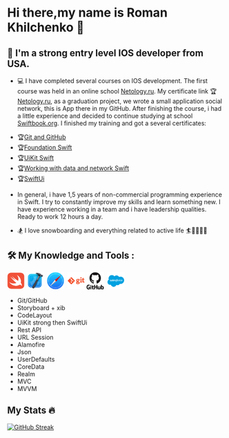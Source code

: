 # Hi there,my name is Roman Khilchenko :wave:

## :link: I'm a strong entry level IOS developer from USA.
- :computer: I have completed several courses on IOS development. The first course was held in an online school [Netology.ru](https://netology.ru). My certificate link :trophy: [Netology.ru](https://netology.ru/backend/api/user/programs/24899/pdf_certificate), as a graduation project, we wrote a small application social network, this is App there in my GitHub. After finishing the course, i had a little experience and decided to continue studying at school [Swiftbook.org](https://swiftbook.org). I finished my training and got a several certificates:
* :trophy:[Git and GitHub](https://swiftbook.org/courses/224/certificate/4556?language=en)
* :trophy:[Foundation Swift](https://swiftbook.org/courses/425/certificate/4556?language=en)
* :trophy:[UiKit Swift](https://swiftbook.org/courses/429/certificate/4556?language=en)
* :trophy:[Working with data and network Swift](https://swiftbook.org/courses/430/certificate/4556?language=en)
* :trophy:[SwiftUi](https://swiftbook.org/courses/428/certificate/4556?language=en)

- In general, i have 1,5 years of non-commercial programming experience in Swift. I try to constantly improve my skills and learn something new. I have experience working in a team and i have leadership qualities. Ready to work 12 hours a day.

* :snowboarder: I love snowboarding and everything related to active life :surfer::weight_lifting_man::biking_man:
## :hammer_and_wrench: My Knowledge and Tools :
<img src="https://github.com/devicons/devicon/blob/master/icons/swift/swift-original.svg" title="SWIFT" alt="SWIFT" width="40" height="40"/>&nbsp;<img src="https://github.com/devicons/devicon/blob/master/icons/xcode/xcode-original.svg" title="XCODE" alt="XCODE" width="40" height="40"/>&nbsp;
<img src="https://github.com/devicons/devicon/blob/master/icons/safari/safari-original.svg" title="SAFARI" alt="SAFARI" width="40" height="40"/>&nbsp;
<img src="https://github.com/devicons/devicon/blob/master/icons/git/git-plain-wordmark.svg" title="GIT" alt="GIT" width="40" height="40"/>&nbsp;<img src="https://github.com/devicons/devicon/blob/master/icons/github/github-original-wordmark.svg" title="GITHUB" alt="GITHUB" width="40" height="40" />&nbsp;
<img src="https://github.com/devicons/devicon/blob/master/icons/salesforce/salesforce-original.svg" title="SALESFORCE" alt="SALESFORCE" width="40" height="40" />&nbsp;
* Git/GitHub                                                          
* Storyboard + xib
* CodeLayout
* UiKit strong then SwiftUi        
* Rest API          
* URL Session
* Alamofire
* Json
* UserDefaults
* CoreData
* Realm
* MVC
* MVVM

## My Stats :fire:
[![GitHub Streak](http://github-readme-streak-stats.herokuapp.com?user=extrimelife&theme=dark&currStreakNum=DD2727)](https://git.io/streak-stats)
